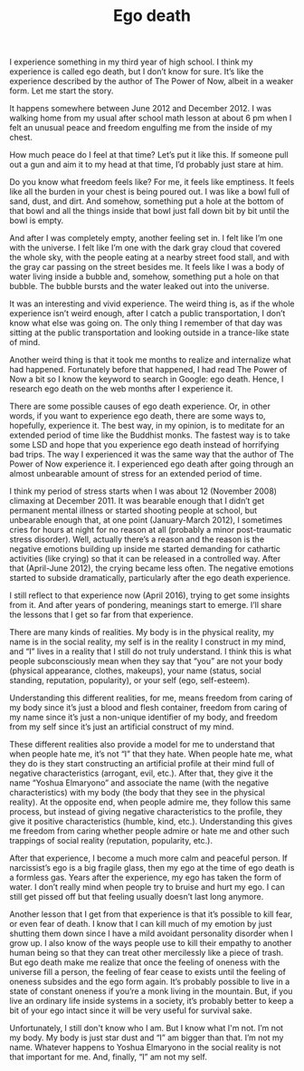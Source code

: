 ﻿---
layout: post
title: "Ego death"
---

I experience something in my third year of high school. I think my experience is called ego death, but I don’t know for sure. It’s like the experience described by the author of The Power of Now, albeit in a weaker form. Let me start the story.

It happens somewhere between June 2012 and December 2012. I was walking home from my usual after school math lesson at about 6 pm when I felt an unusual peace and freedom engulfing me from the inside of my chest. 

How much peace do I feel at that time? Let’s put it like this. If someone pull out a gun and aim it to my head at that time, I’d probably just stare at him.

Do you know what freedom feels like? For me, it feels like emptiness. It feels like all the burden in your chest is being poured out. I was like a bowl full of sand, dust, and dirt. And somehow, something put a hole at the bottom of that bowl and all the things inside that bowl just fall down bit by bit until the bowl is empty.

And after I was completely empty, another feeling set in. I felt like I’m one with the universe. I felt like I’m one with the dark gray cloud that covered the whole sky, with the people eating at a nearby street food stall, and with the gray car passing on the street besides me. It feels like I was a body of water living inside a bubble and, somehow, something put a hole on that bubble. The bubble bursts and the water leaked out into the universe.

It was an interesting and vivid experience. The weird thing is, as if the whole experience isn’t weird enough, after I catch a public transportation, I don’t know what else was going on. The only thing I remember of that day was sitting at the public transportation and looking outside in a trance-like state of mind.

Another weird thing is that it took me months to realize and internalize what had happened. Fortunately before that happened, I had read The Power of Now a bit so I know the keyword to search in Google: ego death. Hence, I research ego death on the web months after I experience it.

There are some possible causes of ego death experience. Or, in other words, if you want to experience ego death, there are some ways to, hopefully, experience it. The best way, in my opinion, is to meditate for an extended period of time like the Buddhist monks. The fastest way is to take some LSD and hope that you experience ego death instead of horrifying bad trips. The way I experienced it was the same way that the author of The Power of Now experience it. I experienced ego death after going through an almost unbearable amount of stress for an extended period of time.

I think my period of stress starts when I was about 12 (November 2008) climaxing at December 2011. It was bearable enough that I didn’t get permanent mental illness or started shooting people at school, but unbearable enough that, at one point (January-March 2012), I sometimes cries for hours at night for no reason at all (probably a minor post-traumatic stress disorder). Well, actually there’s a reason and the reason is the negative emotions building up inside me started demanding for cathartic activities (like crying) so that it can be released in a controlled way. After that (April-June 2012), the crying became less often. The negative emotions started to subside dramatically, particularly after the ego death experience.

I still reflect to that experience now (April 2016), trying to get some insights from it. And after years of pondering, meanings start to emerge. I’ll share the lessons that I get so far from that experience.

There are many kinds of realities. My body is in the physical reality, my name is in the social reality, my self is in the reality I construct in my mind, and “I” lives in a reality that I still do not truly understand. I think this is what people subconsciously mean when they say that “you” are not your body (physical appearance, clothes, makeups), your name (status, social standing, reputation, popularity), or your self (ego, self-esteem).

Understanding this different realities, for me, means freedom from caring of my body since it’s just a blood and flesh container, freedom from caring of my name since it’s just a non-unique identifier of my body, and freedom from my self since it’s just an artificial construct of my mind. 

These different realities also provide a model for me to understand that when people hate me, it’s not “I” that they hate. When people hate me, what they do is they start constructing an artificial profile at their mind full of negative characteristics (arrogant, evil, etc.). After that, they give it the name “Yoshua Elmaryono” and associate the name (with the negative characteristics) with my body (the body that they see in the physical reality). At the opposite end, when people admire me, they follow this same process, but instead of giving negative characteristics to the profile, they give it positive characteristics (humble, kind, etc.). Understanding this gives me freedom from caring whether people admire or hate me and other such trappings of social reality (reputation, popularity, etc.).

After that experience, I become a much more calm and peaceful person. If narcissist’s ego is a big fragile glass, then my ego at the time of ego death is a formless gas. Years after the experience, my ego has taken the form of water. I don’t really mind when people try to bruise and hurt my ego. I can still get pissed off but that feeling usually doesn’t last long anymore.

Another lesson that I get from that experience is that it’s possible to kill fear, or even fear of death. I know that I can kill much of my emotion by just shutting them down since I have a mild avoidant personality disorder when I grow up. I also know of the ways people use to kill their empathy to another human being so that they can treat other mercilessly like a piece of trash. But ego death make me realize that once the feeling of oneness with the universe fill a person, the feeling of fear cease to exists until the feeling of oneness subsides and the ego form again. It’s probably possible to live in a state of constant oneness if you’re a monk living in the mountain. But, if you live an ordinary life inside systems in a society, it’s probably better to keep a bit of your ego intact since it will be very useful for survival sake.

Unfortunately, I still don't know who I am. But I know what I'm not. I’m not my body. My body is just star dust and “I” am bigger than that. I’m not my name. Whatever happens to Yoshua Elmaryono in the social reality is not that important for me. And, finally, “I” am not my self.
